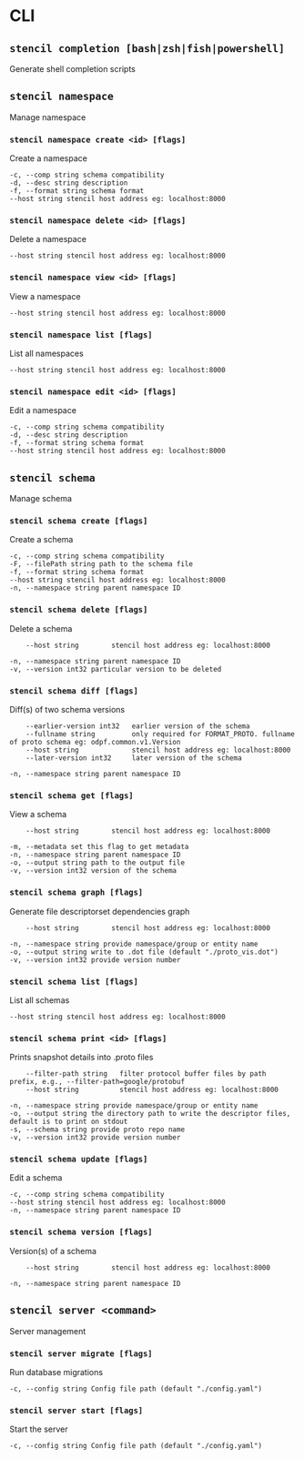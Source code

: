 # CLI

## `stencil completion [bash|zsh|fish|powershell]`

Generate shell completion scripts

## `stencil namespace`

Manage namespace

### `stencil namespace create <id> [flags]`

Create a namespace

```
-c, --comp string schema compatibility
-d, --desc string description
-f, --format string schema format
--host string stencil host address eg: localhost:8000
```

### `stencil namespace delete <id> [flags]`

Delete a namespace

```
--host string stencil host address eg: localhost:8000
```

### `stencil namespace view <id> [flags]`

View a namespace

```
--host string stencil host address eg: localhost:8000
```

### `stencil namespace list [flags]`

List all namespaces

```
--host string stencil host address eg: localhost:8000
```

### `stencil namespace edit <id> [flags]`

Edit a namespace

```
-c, --comp string schema compatibility
-d, --desc string description
-f, --format string schema format
--host string stencil host address eg: localhost:8000
```

## `stencil schema`

Manage schema

### `stencil schema create [flags]`

Create a schema

```
-c, --comp string schema compatibility
-F, --filePath string path to the schema file
-f, --format string schema format
--host string stencil host address eg: localhost:8000
-n, --namespace string parent namespace ID
```

### `stencil schema delete [flags]`

Delete a schema

```
    --host string        stencil host address eg: localhost:8000

-n, --namespace string parent namespace ID
-v, --version int32 particular version to be deleted
```

### `stencil schema diff [flags]`

Diff(s) of two schema versions

```
    --earlier-version int32   earlier version of the schema
    --fullname string         only required for FORMAT_PROTO. fullname of proto schema eg: odpf.common.v1.Version
    --host string             stencil host address eg: localhost:8000
    --later-version int32     later version of the schema

-n, --namespace string parent namespace ID
```

### `stencil schema get [flags]`

View a schema

```
    --host string        stencil host address eg: localhost:8000

-m, --metadata set this flag to get metadata
-n, --namespace string parent namespace ID
-o, --output string path to the output file
-v, --version int32 version of the schema
```

### `stencil schema graph [flags]`

Generate file descriptorset dependencies graph

```
    --host string        stencil host address eg: localhost:8000

-n, --namespace string provide namespace/group or entity name
-o, --output string write to .dot file (default "./proto_vis.dot")
-v, --version int32 provide version number
```

### `stencil schema list [flags]`

List all schemas

```
--host string stencil host address eg: localhost:8000
```

### `stencil schema print <id> [flags]`

Prints snapshot details into .proto files

```
    --filter-path string   filter protocol buffer files by path prefix, e.g., --filter-path=google/protobuf
    --host string          stencil host address eg: localhost:8000

-n, --namespace string provide namespace/group or entity name
-o, --output string the directory path to write the descriptor files, default is to print on stdout
-s, --schema string provide proto repo name
-v, --version int32 provide version number
```

### `stencil schema update [flags]`

Edit a schema

```
-c, --comp string schema compatibility
--host string stencil host address eg: localhost:8000
-n, --namespace string parent namespace ID
```

### `stencil schema version [flags]`

Version(s) of a schema

```
    --host string        stencil host address eg: localhost:8000

-n, --namespace string parent namespace ID
```

## `stencil server <command>`

Server management

### `stencil server migrate [flags]`

Run database migrations

```
-c, --config string Config file path (default "./config.yaml")
```

### `stencil server start [flags]`

Start the server

```
-c, --config string Config file path (default "./config.yaml")
```
